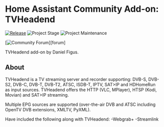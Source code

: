 # Home Assistant Community Add-on: TVHeadend

[![Release][release-shield]][release] ![Project Stage][project-stage-shield] ![Project Maintenance][maintenance-shield]

[![Community Forum][forum-shield]][forum]

TVHeadend add-on by Daniel Figus.

## About

TVHeadend is a TV streaming server and recorder supporting:
DVB-S, DVB-S2, DVB-C, DVB-T, DVB-T2, ATSC, ISDB-T, IPTV, SAT>IP and HDHomeRun 
as input sources.
TVHeadend offers the HTTP (VLC, MPlayer), HTSP (Kodi, Movian) and SAT>IP streaming.

Multiple EPG sources are supported (over-the-air DVB and ATSC including OpenTV DVB extensions, XMLTV, PyXML).

Have included the following along with TVHeadend:
-Webgrab+
-Streamlink

[forum-shield]: https://img.shields.io/badge/community-forum-brightgreen.svg
[maintenance-shield]: https://img.shields.io/maintenance/yes/2023.svg
[project-stage-shield]: https://img.shields.io/badge/project%20stage-production%20ready-brightgreen.svg
[release-shield]: https://img.shields.io/badge/version-b052101-blue.svg
[release]: https://github.com/dfigus/addon-tvheadend/tree/b052101